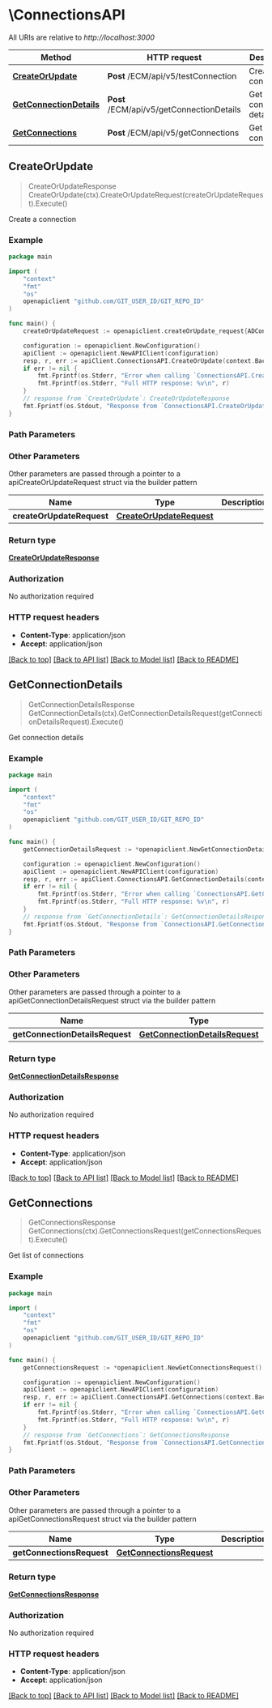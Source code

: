 # \ConnectionsAPI

All URIs are relative to *http://localhost:3000*

Method | HTTP request | Description
------------- | ------------- | -------------
[**CreateOrUpdate**](ConnectionsAPI.md#CreateOrUpdate) | **Post** /ECM/api/v5/testConnection | Create a connection
[**GetConnectionDetails**](ConnectionsAPI.md#GetConnectionDetails) | **Post** /ECM/api/v5/getConnectionDetails | Get connection details
[**GetConnections**](ConnectionsAPI.md#GetConnections) | **Post** /ECM/api/v5/getConnections | Get list of connections



## CreateOrUpdate

> CreateOrUpdateResponse CreateOrUpdate(ctx).CreateOrUpdateRequest(createOrUpdateRequest).Execute()

Create a connection

### Example

```go
package main

import (
	"context"
	"fmt"
	"os"
	openapiclient "github.com/GIT_USER_ID/GIT_REPO_ID"
)

func main() {
	createOrUpdateRequest := openapiclient.createOrUpdate_request{ADConnector: openapiclient.NewADConnector("PASSWORD_example", "Active Directory_Doc", "AD")} // CreateOrUpdateRequest | 

	configuration := openapiclient.NewConfiguration()
	apiClient := openapiclient.NewAPIClient(configuration)
	resp, r, err := apiClient.ConnectionsAPI.CreateOrUpdate(context.Background()).CreateOrUpdateRequest(createOrUpdateRequest).Execute()
	if err != nil {
		fmt.Fprintf(os.Stderr, "Error when calling `ConnectionsAPI.CreateOrUpdate``: %v\n", err)
		fmt.Fprintf(os.Stderr, "Full HTTP response: %v\n", r)
	}
	// response from `CreateOrUpdate`: CreateOrUpdateResponse
	fmt.Fprintf(os.Stdout, "Response from `ConnectionsAPI.CreateOrUpdate`: %v\n", resp)
}
```

### Path Parameters



### Other Parameters

Other parameters are passed through a pointer to a apiCreateOrUpdateRequest struct via the builder pattern


Name | Type | Description  | Notes
------------- | ------------- | ------------- | -------------
 **createOrUpdateRequest** | [**CreateOrUpdateRequest**](CreateOrUpdateRequest.md) |  | 

### Return type

[**CreateOrUpdateResponse**](CreateOrUpdateResponse.md)

### Authorization

No authorization required

### HTTP request headers

- **Content-Type**: application/json
- **Accept**: application/json

[[Back to top]](#) [[Back to API list]](../README.md#documentation-for-api-endpoints)
[[Back to Model list]](../README.md#documentation-for-models)
[[Back to README]](../README.md)


## GetConnectionDetails

> GetConnectionDetailsResponse GetConnectionDetails(ctx).GetConnectionDetailsRequest(getConnectionDetailsRequest).Execute()

Get connection details

### Example

```go
package main

import (
	"context"
	"fmt"
	"os"
	openapiclient "github.com/GIT_USER_ID/GIT_REPO_ID"
)

func main() {
	getConnectionDetailsRequest := *openapiclient.NewGetConnectionDetailsRequest() // GetConnectionDetailsRequest | 

	configuration := openapiclient.NewConfiguration()
	apiClient := openapiclient.NewAPIClient(configuration)
	resp, r, err := apiClient.ConnectionsAPI.GetConnectionDetails(context.Background()).GetConnectionDetailsRequest(getConnectionDetailsRequest).Execute()
	if err != nil {
		fmt.Fprintf(os.Stderr, "Error when calling `ConnectionsAPI.GetConnectionDetails``: %v\n", err)
		fmt.Fprintf(os.Stderr, "Full HTTP response: %v\n", r)
	}
	// response from `GetConnectionDetails`: GetConnectionDetailsResponse
	fmt.Fprintf(os.Stdout, "Response from `ConnectionsAPI.GetConnectionDetails`: %v\n", resp)
}
```

### Path Parameters



### Other Parameters

Other parameters are passed through a pointer to a apiGetConnectionDetailsRequest struct via the builder pattern


Name | Type | Description  | Notes
------------- | ------------- | ------------- | -------------
 **getConnectionDetailsRequest** | [**GetConnectionDetailsRequest**](GetConnectionDetailsRequest.md) |  | 

### Return type

[**GetConnectionDetailsResponse**](GetConnectionDetailsResponse.md)

### Authorization

No authorization required

### HTTP request headers

- **Content-Type**: application/json
- **Accept**: application/json

[[Back to top]](#) [[Back to API list]](../README.md#documentation-for-api-endpoints)
[[Back to Model list]](../README.md#documentation-for-models)
[[Back to README]](../README.md)


## GetConnections

> GetConnectionsResponse GetConnections(ctx).GetConnectionsRequest(getConnectionsRequest).Execute()

Get list of connections

### Example

```go
package main

import (
	"context"
	"fmt"
	"os"
	openapiclient "github.com/GIT_USER_ID/GIT_REPO_ID"
)

func main() {
	getConnectionsRequest := *openapiclient.NewGetConnectionsRequest() // GetConnectionsRequest | 

	configuration := openapiclient.NewConfiguration()
	apiClient := openapiclient.NewAPIClient(configuration)
	resp, r, err := apiClient.ConnectionsAPI.GetConnections(context.Background()).GetConnectionsRequest(getConnectionsRequest).Execute()
	if err != nil {
		fmt.Fprintf(os.Stderr, "Error when calling `ConnectionsAPI.GetConnections``: %v\n", err)
		fmt.Fprintf(os.Stderr, "Full HTTP response: %v\n", r)
	}
	// response from `GetConnections`: GetConnectionsResponse
	fmt.Fprintf(os.Stdout, "Response from `ConnectionsAPI.GetConnections`: %v\n", resp)
}
```

### Path Parameters



### Other Parameters

Other parameters are passed through a pointer to a apiGetConnectionsRequest struct via the builder pattern


Name | Type | Description  | Notes
------------- | ------------- | ------------- | -------------
 **getConnectionsRequest** | [**GetConnectionsRequest**](GetConnectionsRequest.md) |  | 

### Return type

[**GetConnectionsResponse**](GetConnectionsResponse.md)

### Authorization

No authorization required

### HTTP request headers

- **Content-Type**: application/json
- **Accept**: application/json

[[Back to top]](#) [[Back to API list]](../README.md#documentation-for-api-endpoints)
[[Back to Model list]](../README.md#documentation-for-models)
[[Back to README]](../README.md)

